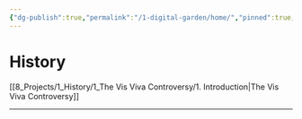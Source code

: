 ```yaml
---
{"dg-publish":true,"permalink":"/1-digital-garden/home/","pinned":true,"tags":["gardenEntry"],"created":"2024-11-19T23:39:44.475+01:00","updated":"2024-12-15T16:14:52.181+01:00"}
---
```



# History

[[8_Projects/1_History/1_The Vis Viva Controversy/1. Introduction\|The Vis Viva Controversy]]




---
